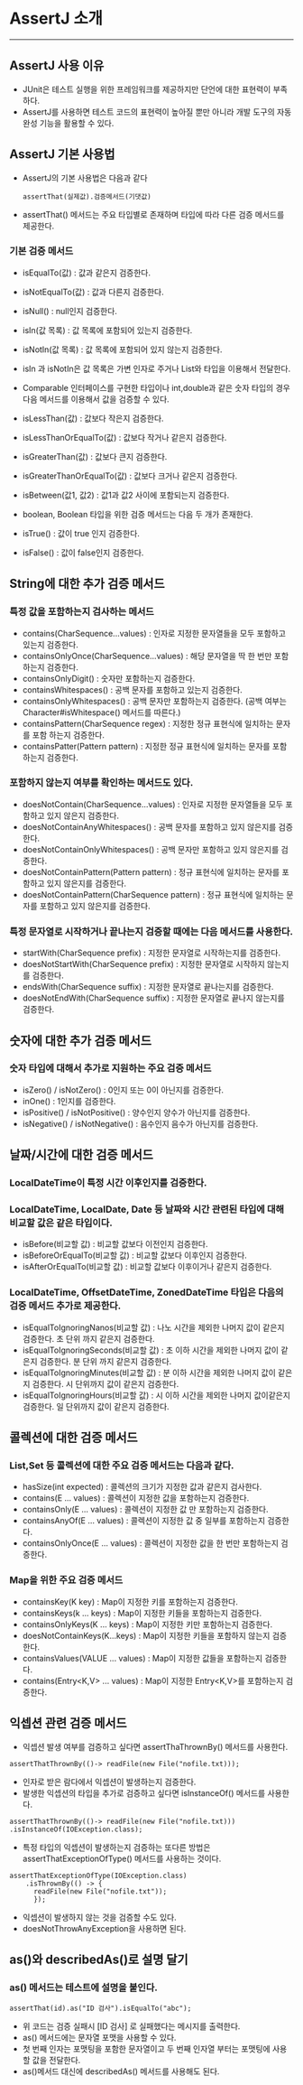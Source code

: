# AssertJ 소개

---

## AssertJ 사용 이유

* JUnit은 테스트 실행을 위한 프레임워크를 제공하지만 단언에 대한 표현력이 부족하다.
* AssertJ를 사용하면 테스트 코드의 표현력이 높아질 뿐만 아니라 개발 도구의 자동완성 기능을
  활용할 수 있다.

## AssertJ 기본 사용법

* AssertJ의 기본 사용법은 다음과 같다

      assertThat(실제값).검증메서드(기댓값)
* assertThat() 메서드는 주요 타입별로 존재하며 타입에 따라 다른 검증 메서드를 제공한다.

### 기본 검증 메서드

* isEqualTo(값) : 값과 같은지 검증한다.
* isNotEqualTo(값) : 값과 다른지 검증한다.
* isNull() : null인지 검증한다.
* isIn(값 목록) : 값 목록에 포함되어 있는지 검증한다.
* isNotIn(값 목록) : 값 목록에 포함되어 있지 않는지 검증한다.
* isIn 과 isNotIn은 값 목록은 가변 인자로 주거나 List와 타입을 이용해서 전달한다.


* Comparable 인터페이스를 구현한 타입이나 int,double과 같은 숫자 타입의 경우 다음 메서드를
  이용해서 값을 검증할 수 있다.
* isLessThan(값) : 값보다 작은지 검증한다.
* isLessThanOrEqualTo(값) : 값보다 작거나 같은지 검증한다.
* isGreaterThan(값) : 값보다 큰지 검증한다.
* isGreaterThanOrEqualTo(값) : 값보다 크거나 같은지 검증한다.
* isBetween(값1, 값2) : 값1과 값2 사이에 포함되는지 검증한다.


* boolean, Boolean 타입을 위한 검증 메서드는 다음 두 개가 존재한다.
* isTrue() : 값이 true 인지 검증한다.
* isFalse() : 값이 false인지 검증한다.

## String에 대한 추가 검증 메서드

### 특정 값을 포함하는지 검사하는 메서드

* contains(CharSequence...values) : 인자로 지정한 문자열들을 모두 포함하고 있는지 검증한다.
* containsOnlyOnce(CharSequence...values) : 해당 문자열을 딱 한 번만 포함하는지 검증한다.
* containsOnlyDigit() : 숫자만 포함하는지 검증한다.
* containsWhitespaces() : 공백 문자를 포함하고 있는지 검증한다.
* containsOnlyWhitespaces() : 공백 문자만 포함하는지 검증한다. (공백 여부는 Character#isWhitespace() 메서드를 따른다.)
* containsPattern(CharSequence regex) : 지정한 정규 표현식에 일치하는 문자를 포함 하는지 검증한다.
* containsPatter(Pattern pattern) : 지정한 정규 표현식에 일치하는 문자를 포함 하는지 검증한다.

### 포함하지 않는지 여부를 확인하는 메서드도 있다.

* doesNotContain(CharSequence...values) : 인자로 지정한 문자열들을 모두 포함하고 있지 않은지 검증한다.
* doesNotContainAnyWhitespaces() : 공백 문자를 포함하고 있지 않은지를 검증한다.
* doesNotContainOnlyWhitespaces() : 공백 문자만 포함하고 있지 않은지를 검증한다.
* doesNotContainPattern(Pattern pattern) : 정규 표현식에 일치하는 문자를 포함하고 있지 않은지를 검증한다.
* doesNotContainPattern(CharSequence pattern) : 정규 표현식에 일치하는 문자를 포함하고 있지 않은지를 검증한다.

### 특정 문자열로 시작하거나 끝나는지 검증할 때에는 다음 메서드를 사용한다.

* startWith(CharSequence prefix) : 지정한 문자열로 시작하는지를 검증한다.
* doesNotStartWith(CharSequence prefix) : 지정한 문자열로 시작하지 않는지를 검증한다.
* endsWith(CharSequence suffix) : 지정한 문자열로 끝나는지를 검증한다.
* doesNotEndWith(CharSequence suffix) : 지정한 문자열로 끝나지 않는지를 검증한다.


## 숫자에 대한 추가 검증 메서드

### 숫자 타입에 대해서 추가로 지원하는 주요 검증 메서드

* isZero() / isNotZero() : 0인지 또는 0이 아닌지를 검증한다.
* inOne() : 1인지를 검증한다.
* isPositive() / isNotPositive() : 양수인지 양수가 아닌지를 검증한다.
* isNegative() / isNotNegative() : 음수인지 음수가 아닌지를 검증한다.

## 날짜/시간에 대한 검증 메서드

### LocalDateTime이 특정 시간 이후인지를 검증한다.

### LocalDateTime, LocalDate, Date 등 날짜와 시간 관련된 타입에 대해 비교할 값은 같은 타입이다.
* isBefore(비교할 값) : 비교할 값보다 이전인지 검증한다.
* isBeforeOrEqualTo(비교할 값) : 비교할 값보다 이후인지 검증한다.
* isAfterOrEqualTo(비교할 값) : 비교할 값보다 이후이거나 같은지 검증한다.

### LocalDateTime, OffsetDateTime, ZonedDateTime 타입은 다음의 검증 메서드 추가로 제공한다.

* isEqualToIgnoringNanos(비교할 값) : 나노 시간을 제외한 나머지 값이 같은지 검증한다. 초 단위 까지 같은지 검증한다.
* isEqualToIgnoringSeconds(비교할 값) : 초 이하 시간을 제외한 나머지 값이 같은지 검증한다. 분 단위 까지 같은지 검증한다.
* isEqualToIgnoringMinutes(비교할 값) : 분 이하 시간을 제외한 나머지 값이 같은지 검증한다. 시 단위까지 값이 같은지 검증한다.
* isEqualToIgnoringHours(비교할 값) : 시 이하 시간을 제외한 나머지 값이같은지 검증한다. 일 단위까지 값이 같은지 검증한다.

## 콜렉션에 대한 검증 메서드

### List,Set 등 콜렉션에 대한 주요 검증 메서드는 다음과 같다.

* hasSize(int expected) : 콜렉션의 크기가 지정한 값과 같은지 검사한다.
* contains(E ... values) : 콜렉션이 지정한 값을 포함하는지 검증한다.
* containsOnly(E ... values) : 콜렉션이 지정한 값 만 포함하는지 검증한다.
* containsAnyOf(E ... values) : 콜렉션이 지정한 값 중 일부를 포함하는지 검증한다.
* containsOnlyOnce(E ... values) : 콜렉션이 지정한 값을 한 번만 포함하는지 검증한다.

### Map을 위한 주요 검증 메서드

* containsKey(K key) : Map이 지정한 키를 포함하는지 검증한다.
* containsKeys(k ... keys) : Map이 지정한 키들을 포함하는지 검증한다.
* containsOnlyKeys(K ... keys) : Map이 지정한 키만 포함하는지 검증한다.
* doesNotContainKeys(K...keys) : Map이 지정한 키들을 포함하지 않는지 검증한다.
* containsValues(VALUE ... values) : Map이 지정한 값들을 포함하는지 검증한다.
* contains(Entry<K,V> ... values) : Map이 지정한 Entry<K,V>를 포함하는지 검증한다.

## 익셉션 관련 검증 메서드

* 익셉션 발생 여부를 검증하고 싶다면 assertThaThrownBy() 메서드를 사용한다.
~~~ 
assertThatThrownBy(()-> readFile(new File("nofile.txt))); 
~~~
* 인자로 받은 람다에서 익셉션이 발생하는지 검증한다.
* 발생한 익셉션의 타입을 추가로 검증하고 싶다면 isInstanceOf() 메서드를 사용한다.
~~~ 
assertThatThrownBy(()-> readFile(new File("nofile.txt)))
.isInstanceOf(IOException.class); 
~~~
* 특정 타입의 익셉션이 발생하는지 검증하는 또다른 방법은 assertThatExceptionOfType() 
메서드를 사용하는 것이다.
~~~ 
assertThatExceptionOfType(IOException.class)
    .isThrownBy(() -> {
      readFile(new File("nofile.txt"));
      }); 
~~~
* 익셉션이 발생하지 않는 것을 검증할 수도 있다.
* doesNotThrowAnyException을 사용하면 된다.

## as()와 describedAs()로 설명 달기

### as() 메서드는 테스트에 설명을 붙인다.
~~~
assertThat(id).as("ID 검사").isEqualTo("abc");
~~~
* 위 코드는 검증 실패시 [ID 검사] 로 실패했다는 메시지를 출력한다.
* as() 메서드에는 문자열 포맷을 사용할 수 있다.
* 첫 번째 인자는 포맷팅을 포함한 문자열이고 두 번째 인자열 부터는 포맷팅에 사용할 값을 전달한다.
* as()메서드 대신에 describedAs() 메서드를 사용해도 된다.
